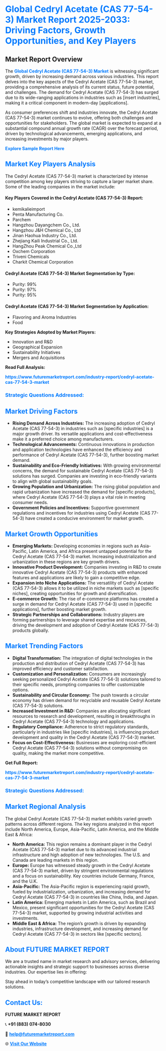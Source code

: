 <h1 style="color: #007BFF;">Global Cedryl Acetate (CAS 77-54-3) Market Report 2025-2033: Driving Factors, Growth Opportunities, and Key Players</h1>

<section id="overview">
<h2>Market Report Overview</h2>
<p>The <a href="https://www.futuremarketreport.com/industry-report/cedryl-acetate-cas-77-54-3-market" style="color: #007BFF; text-decoration: none;"><strong>Global Cedryl Acetate (CAS 77-54-3) Market</strong></a> is witnessing significant growth, driven by increasing demand across various industries. This report delves into the key aspects of the Cedryl Acetate (CAS 77-54-3) market, providing a comprehensive analysis of its current status, future potential, and challenges. The demand for Cedryl Acetate (CAS 77-54-3) has surged due to its wide-ranging applications in industries such as [insert industries], making it a critical component in modern-day [applications].</p>
<p>As consumer preferences shift and industries innovate, the Cedryl Acetate (CAS 77-54-3) market continues to evolve, offering both challenges and opportunities for stakeholders. The global market is expected to expand at a substantial compound annual growth rate (CAGR) over the forecast period, driven by technological advancements, emerging applications, and increasing investments by major players.</p>
</section>

<section id="overview">
<p><a href="https://www.futuremarketreport.com/request-sample/reportId=86086" style="color: #007BFF; text-decoration: none;"><strong>Explore Sample Report Here</strong></a></p>
</section>

<section id="key-players">
<h2 style="color: #007BFF;">Market Key Players Analysis</h2>
<p>The Cedryl Acetate (CAS 77-54-3) market is characterized by intense competition among key players striving to capture a larger market share. Some of the leading companies in the market include:</p>
<h4>Key Players Covered in the Cedryl Acetate (CAS 77-54-3) Report:</h4>
<ul><li>kemikalieimport</li><li>Penta Manufacturing Co.</li><li>Parchem</li><li>Hangzhou Dayangchem Co., Ltd.</li><li>Hangzhou J&amp;H Chemical Co., Ltd</li><li>Jinan Haohua Industry Co., Ltd.</li><li>Zhejiang Kaili Industrial Co., Ltd.</li><li>HangZhou Peak Chemical Co.,Ltd</li><li>Oxchem Corporation</li><li>Triveni Chemicals</li><li>Charkit Chemical Corporation</li></ul>
<h4>Cedryl Acetate (CAS 77-54-3) Market Segmentation by Type:</h4>
<ul><li>Purity: 99%</li><li>Purity: 97%</li><li>Purity: 95%</li></ul>

<h4>Cedryl Acetate (CAS 77-54-3) Market Segmentation by Application:</h4>
<ul><li>Flavoring and Aroma Industries</li><li>Food</li></ul>
<p><strong>Key Strategies Adopted by Market Players:</strong></p>
<ul>
<li>Innovation and R&D</li>
<li>Geographical Expansion</li>
<li>Sustainability Initiatives</li>
<li>Mergers and Acquisitions</li>
</ul>
</section>

<section>
<p><strong>Read Full Analysis: </strong></p><a href="https://www.futuremarketreport.com/industry-report/cedryl-acetate-cas-77-54-3-market" style="color: #007BFF; text-decoration: none;"><strong>https://www.futuremarketreport.com/industry-report/cedryl-acetate-cas-77-54-3-market</strong></a>
<h3 style="color: #007BFF;">Strategic Questions Addressed:</h3>
</section>

<section id="driving-factors">
<h2 style="color: #007BFF;">Market Driving Factors</h2>
<ul>
<li><strong>Rising Demand Across Industries:</strong> The increasing adoption of Cedryl Acetate (CAS 77-54-3) in industries such as [specific industries] is a major growth driver. Its versatile applications and cost-effectiveness make it a preferred choice among manufacturers.</li>
<li><strong>Technological Advancements:</strong> Continuous innovations in production and application technologies have enhanced the efficiency and performance of Cedryl Acetate (CAS 77-54-3), further boosting market demand.</li>
<li><strong>Sustainability and Eco-Friendly Initiatives:</strong> With growing environmental concerns, the demand for sustainable Cedryl Acetate (CAS 77-54-3) solutions has surged. Companies are investing in eco-friendly variants to align with global sustainability goals.</li>
<li><strong>Growing Population and Urbanization:</strong> The rising global population and rapid urbanization have increased the demand for [specific products], where Cedryl Acetate (CAS 77-54-3) plays a vital role in meeting consumer needs.</li>
<li><strong>Government Policies and Incentives:</strong> Supportive government regulations and incentives for industries using Cedryl Acetate (CAS 77-54-3) have created a conducive environment for market growth.</li>
</ul>
</section>

<section id="growth-opportunities">
<h2 style="color: #007BFF;">Market Growth Opportunities</h2>
<ul>
<li><strong>Emerging Markets:</strong> Developing economies in regions such as Asia-Pacific, Latin America, and Africa present untapped potential for the Cedryl Acetate (CAS 77-54-3) market. Increasing industrialization and urbanization in these regions are key growth drivers.</li>
<li><strong>Innovative Product Development:</strong> Companies investing in R&D to create innovative Cedryl Acetate (CAS 77-54-3) products with enhanced features and applications are likely to gain a competitive edge.</li>
<li><strong>Expansion into Niche Applications:</strong> The versatility of Cedryl Acetate (CAS 77-54-3) allows it to be utilized in niche markets such as [specific niches], creating opportunities for growth and diversification.</li>
<li><strong>E-commerce Growth:</strong> The rise of e-commerce platforms has created a surge in demand for Cedryl Acetate (CAS 77-54-3) used in [specific applications], further boosting market growth.</li>
<li><strong>Strategic Partnerships and Collaborations:</strong> Industry players are forming partnerships to leverage shared expertise and resources, driving the development and adoption of Cedryl Acetate (CAS 77-54-3) products globally.</li>
</ul>
</section>

<section id="trending-factors">
<h2 style="color: #007BFF;">Market Trending Factors</h2>
<ul>
<li><strong>Digital Transformation:</strong> The integration of digital technologies in the production and distribution of Cedryl Acetate (CAS 77-54-3) has improved efficiency and customer satisfaction.</li>
<li><strong>Customization and Personalization:</strong> Consumers are increasingly seeking personalized Cedryl Acetate (CAS 77-54-3) solutions tailored to their specific needs, prompting companies to offer customizable options.</li>
<li><strong>Sustainability and Circular Economy:</strong> The push towards a circular economy has driven demand for recyclable and reusable Cedryl Acetate (CAS 77-54-3) solutions.</li>
<li><strong>Increased Investment in R&D:</strong> Companies are allocating significant resources to research and development, resulting in breakthroughs in Cedryl Acetate (CAS 77-54-3) technology and applications.</li>
<li><strong>Regulatory Compliance:</strong> Adherence to strict regulatory standards, particularly in industries like [specific industries], is influencing product development and quality in the Cedryl Acetate (CAS 77-54-3) market.</li>
<li><strong>Focus on Cost-Effectiveness:</strong> Businesses are exploring cost-efficient Cedryl Acetate (CAS 77-54-3) solutions without compromising on quality, making the market more competitive.</li>
</ul>
</section>

<section>
<p><strong>Get Full Report: </strong></p><a href="https://www.futuremarketreport.com/industry-report/cedryl-acetate-cas-77-54-3-market" style="color: #007BFF; text-decoration: none;"><strong>https://www.futuremarketreport.com/industry-report/cedryl-acetate-cas-77-54-3-market</strong></a>
<h3 style="color: #007BFF;">Strategic Questions Addressed:</h3>
</section>


<section id="regional-analysis">
<h2 style="color: #007BFF;">Market Regional Analysis</h2>
<p>The global Cedryl Acetate (CAS 77-54-3) market exhibits varied growth patterns across different regions. The key regions analyzed in this report include North America, Europe, Asia-Pacific, Latin America, and the Middle East & Africa:</p>
<ul>
<li><strong>North America:</strong> This region remains a dominant player in the Cedryl Acetate (CAS 77-54-3) market due to its advanced industrial infrastructure and high adoption of new technologies. The U.S. and Canada are leading markets in this region.</li>
<li><strong>Europe:</strong> Europe has witnessed steady growth in the Cedryl Acetate (CAS 77-54-3) market, driven by stringent environmental regulations and a focus on sustainability. Key countries include Germany, France, and the U.K.</li>
<li><strong>Asia-Pacific:</strong> The Asia-Pacific region is experiencing rapid growth, fueled by industrialization, urbanization, and increasing demand for Cedryl Acetate (CAS 77-54-3) in countries like China, India, and Japan.</li>
<li><strong>Latin America:</strong> Emerging markets in Latin America, such as Brazil and Mexico, present significant opportunities for the Cedryl Acetate (CAS 77-54-3) market, supported by growing industrial activities and investments.</li>
<li><strong>Middle East & Africa:</strong> The region’s growth is driven by expanding industries, infrastructure development, and increasing demand for Cedryl Acetate (CAS 77-54-3) in sectors like [specific sectors].</li>
</ul>
</section>

<footer>
<h2 style="color: #007BFF;">About FUTURE MARKET REPORT</h2>
<p>We are a trusted name in market research and advisory services, delivering actionable insights and strategic support to businesses across diverse industries. Our expertise lies in offering:</p>

<p>Stay ahead in today’s competitive landscape with our tailored research solutions.</p>

<h2 style="color: #007BFF;">Contact Us:</h2>
<p><strong>FUTURE MARKET REPORT</strong></p>
<p>📞 <strong>+91 (883) 074-8030</strong></p>
<p>📧 <strong><a href="mailto:help@futuremarketreport.com" style="color: #007BFF;">help@futuremarketreport.com</a></strong></p>
<p>🌐 <strong><a href="https://www.futuremarketreport.com/" style="color: #007BFF;">Visit Our Website</a></strong></p>
</footer>